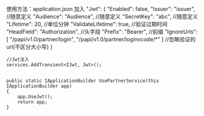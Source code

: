 ﻿
使用方法：application.json 加入
  "Jwt": {
    "Enabled": false,
    "Issuer": "issuer", //随意定义
    "Audience": "Audience", //随意定义
    "SecretKey": "abc", //随意定义
    "Lifetime": 20, //单位分钟
    "ValidateLifetime": true, //验证过期时间
    "HeadField": "Authorization", //头字段
    "Prefix": "Bearer", //前缀
    "IgnoreUrls": [ "/papi/v1.0/partner/login", "/papi/v1.0/partner/loginvcode/*" ] //忽略验证的url(不区分大小写)
  }

	//Jwt注入
    services.AddTransient<IJwt, Jwt>();


    public static IApplicationBuilder UsePartnerService(this IApplicationBuilder app)
    {
        app.UseJwt();      
        return app;
    }